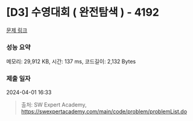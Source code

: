 # [D3] 수영대회 ( 완전탐색 ) - 4192 

[문제 링크](https://swexpertacademy.com/main/code/problem/problemDetail.do?contestProbId=AWKaCc-KABgDFAT2) 

### 성능 요약

메모리: 29,912 KB, 시간: 137 ms, 코드길이: 2,132 Bytes

### 제출 일자

2024-04-01 16:33



> 출처: SW Expert Academy, https://swexpertacademy.com/main/code/problem/problemList.do